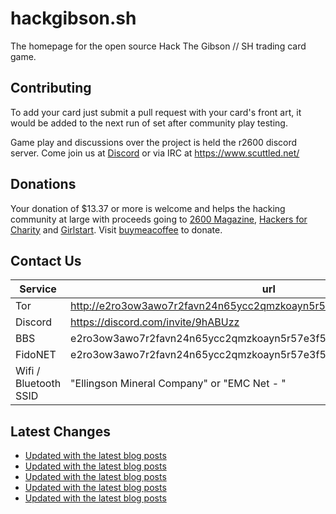 # hackgibson.sh
The homepage for the open source Hack The Gibson // SH trading card game.


## Contributing

To add your card just submit a pull request with your card's front art, it would be added to the next run of set after community play testing.

Game play and discussions over the project is held the r2600 discord server. Come join us at [Discord](https://discord.com/invite/9hABUzz) or via IRC at https://www.scuttled.net/


## Donations

Your donation of $13.37 or more is welcome and helps the hacking community at large with proceeds going to [2600 Magazine](https://2600.com/), [Hackers for Charity](https://hackersforcharity.org) and [Girlstart](https://girlstart.org).  Visit [buymeacoffee](https://www.buymeacoffee.com/hackgibson.sh) to donate.


## Contact Us

Service | url
-|-
Tor | http://e2ro3ow3awo7r2favn24n65ycc2qmzkoayn5r57e3f56nvjwdcgg32ad.onion
Discord | https://discord.com/invite/9hABUzz
BBS | e2ro3ow3awo7r2favn24n65ycc2qmzkoayn5r57e3f56nvjwdcgg32ad.onion:23
FidoNET | e2ro3ow3awo7r2favn24n65ycc2qmzkoayn5r57e3f56nvjwdcgg32ad.onion:24554
Wifi / Bluetooth SSID | "Ellingson Mineral Company" or "EMC Net - <fidonet address>"

## Latest Changes
<!-- BLOG-POST-LIST:START -->
- [Updated with the latest blog posts](https://github.com/DFW2600/hackgibson.sh/commit/5c7561c4a3ca5b9ca08cf5e00d8c3a2b8ad3908b)
- [Updated with the latest blog posts](https://github.com/DFW2600/hackgibson.sh/commit/763a6c396428380157988a8952b748aaea36814e)
- [Updated with the latest blog posts](https://github.com/DFW2600/hackgibson.sh/commit/2106a30d2a7add879814b763abef9e6d91325f71)
- [Updated with the latest blog posts](https://github.com/DFW2600/hackgibson.sh/commit/114bba6c0c958241d8d12c114e2fb406224ae87e)
- [Updated with the latest blog posts](https://github.com/DFW2600/hackgibson.sh/commit/65c864fb26ad07326f36d5278dc1b63468ca64b8)
<!-- BLOG-POST-LIST:END -->
